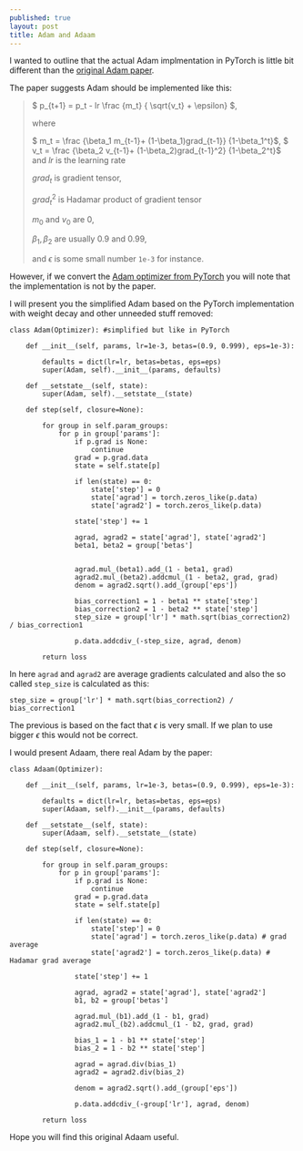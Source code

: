 ```yaml
---
published: true
layout: post
title: Adam and Adaam
---
```


I wanted to outline that the actual Adam implmentation in PyTorch is little bit different than the [original Adam paper](https://arxiv.org/abs/1412.6980).

The paper suggests Adam should be implemented like this:

>$ p_{t+1} = p_t - lr \frac {m_t} { \sqrt{v_t} + \epsilon} $,
>
>where
>
>$ m_t = \frac {\beta_1 m_{t-1}+ (1-\beta_1)grad_{t-1}} {1-\beta_1^t}$, 
>$ v_t = \frac {\beta_2 v_{t-1}+ (1-\beta_2)grad_{t-1}^2} {1-\beta_2^t}$
>and $lr$ is the learning rate
>
>$grad_t$ is gradient tensor, 
>
>$grad_t^2$ is Hadamar product of gradient tensor
>
>$m_0$ and $v_0$ are 0,
>
>$\beta_1,\beta_2$ are usually 0.9 and 0.99,
>
>and $\epsilon$ is some small number `1e-3` for instance.

However, if we convert the [Adam optimizer from PyTorch](https://pytorch.org/docs/stable/_modules/torch/optim/adam.html) you will note that the implementation is not by the paper.

I will present you the simplified Adam based on the PyTorch implementation with weight decay and other unneeded stuff removed:

    class Adam(Optimizer): #simplified but like in PyTorch

        def __init__(self, params, lr=1e-3, betas=(0.9, 0.999), eps=1e-3):
            
            defaults = dict(lr=lr, betas=betas, eps=eps)
            super(Adam, self).__init__(params, defaults)

        def __setstate__(self, state):
            super(Adam, self).__setstate__(state)            

        def step(self, closure=None):        
            
            for group in self.param_groups:
                for p in group['params']:
                    if p.grad is None:
                        continue
                    grad = p.grad.data                
                    state = self.state[p]
                    
                    if len(state) == 0:
                        state['step'] = 0                    
                        state['agrad'] = torch.zeros_like(p.data)                    
                        state['agrad2'] = torch.zeros_like(p.data)
                        
                    state['step'] += 1    

                    agrad, agrad2 = state['agrad'], state['agrad2']                
                    beta1, beta2 = group['betas']            

                
                    agrad.mul_(beta1).add_(1 - beta1, grad)
                    agrad2.mul_(beta2).addcmul_(1 - beta2, grad, grad)
                    denom = agrad2.sqrt().add_(group['eps'])

                    bias_correction1 = 1 - beta1 ** state['step']
                    bias_correction2 = 1 - beta2 ** state['step']
                    step_size = group['lr'] * math.sqrt(bias_correction2) / bias_correction1

                    p.data.addcdiv_(-step_size, agrad, denom)

            return loss

In here `agrad` and `agrad2` are average gradients calculated and also the so called `step_size` is calculated as this:

    step_size = group['lr'] * math.sqrt(bias_correction2) / bias_correction1

The previous is based on the fact that $\epsilon$ is very small. If we plan to use bigger $\epsilon$ this would not be correct. 

I would present Adaam, there real Adam by the paper:

    class Adaam(Optimizer):

        def __init__(self, params, lr=1e-3, betas=(0.9, 0.999), eps=1e-3):
            
            defaults = dict(lr=lr, betas=betas, eps=eps)
            super(Adaam, self).__init__(params, defaults)

        def __setstate__(self, state):
            super(Adaam, self).__setstate__(state)

        def step(self, closure=None):        
            
            for group in self.param_groups:
                for p in group['params']:                
                    if p.grad is None:
                        continue                    
                    grad = p.grad.data                
                    state = self.state[p] 
                    
                    if len(state) == 0:
                        state['step'] = 0                    
                        state['agrad'] = torch.zeros_like(p.data) # grad average                
                        state['agrad2'] = torch.zeros_like(p.data) # Hadamar grad average
                        
                    state['step'] += 1
                    
                    agrad, agrad2 = state['agrad'], state['agrad2'] 
                    b1, b2 = group['betas']
                    
                    agrad.mul_(b1).add_(1 - b1, grad)
                    agrad2.mul_(b2).addcmul_(1 - b2, grad, grad) 

                    bias_1 = 1 - b1 ** state['step']
                    bias_2 = 1 - b2 ** state['step'] 
                    
                    agrad = agrad.div(bias_1)
                    agrad2 = agrad2.div(bias_2)
                    
                    denom = agrad2.sqrt().add_(group['eps'])
                
                    p.data.addcdiv_(-group['lr'], agrad, denom)

            return loss

Hope you will find this original Adaam useful.







